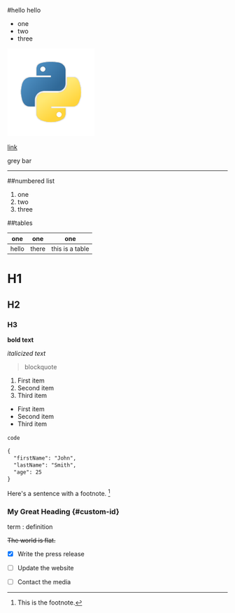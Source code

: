 #hello
hello

* one
* two
* three

![Hello there](python_logo.png)

[link](google.com)


grey bar
___

##numbered list
1. one
1. two
1. three

##tables

one|one|one|
---|---|---|
hello|there|this is a table

# H1
## H2
### H3

**bold text**

*italicized text*

> blockquote

1. First item
2. Second item
3. Third item

- First item
- Second item
- Third item

`code`

```
{
  "firstName": "John",
  "lastName": "Smith",
  "age": 25
}
```

Here's a sentence with a footnote. [^1]

[^1]: This is the footnote.


### My Great Heading {#custom-id}

term
: definition

~~The world is flat.~~


- [x] Write the press release
- [ ] Update the website
- [ ] Contact the media



